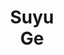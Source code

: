 ---
layout: page
title: Suyu<br>Ge
description: CS Phd student<br>co-advised with Jiawei Han
img: assets/img/students/suyu.jpg
redirect: https://gesy17.github.io/
importance: 4
category: "students"
---